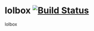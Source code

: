 # lolbox [![Build Status](https://travis-ci.org/darker0n/lolbox.svg?branch=master)](https://travis-ci.org/darker0n/lolbox)
lolbox
